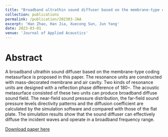 ```yaml
---
title: "Broadband ultrathin sound diffuser based on the membrane-type coding metasurface"
collection: publications
permalink: /publication/202303-JAA
excerpt: 'Han Zhao, Han Jia, Xuecong Sun, Jun Yang'
date: 2023-03-01
venue: 'Journal of Applied Acoustics'
---
```


Abstract
======
A broadband ultrathin sound diffuser based on the membrane-type coding metasurface is proposed in this paper. The resonance units are constructed with mass-decorated membrane and air cavity. Two kinds of resonance units are designed with a reflection phase difference of 180◦. The acoustic metasurface consisted of these two units can produce broadband diffuse sound field. The near-field sound pressure distribution, the far-field sound pressure levels directivity patterns and the diffusion coefficient are calculated by the simulation software and compared with those of the flat plate. The simulation results show that the sound diffuser can effectively diffuse the incident waves and operate in a broadband frequency range.


[Download paper here](https://sunxvecong.github.io/files/202303-JAA.pdf)
